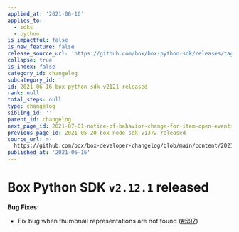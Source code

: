 ```yaml
---
applied_at: '2021-06-16'
applies_to:
  - sdks
  - python
is_impactful: false
is_new_feature: false
release_source_url: 'https://github.com/box/box-python-sdk/releases/tag/v2.12.1'
collapse: true
is_index: false
category_id: changelog
subcategory_id: ''
id: 2021-06-16-box-python-sdk-v2121-released
rank: null
total_steps: null
type: changelog
sibling_id: ''
parent_id: changelog
next_page_id: 2021-07-01-notice-of-behavior-change-for-item-open-events
previous_page_id: 2021-05-20-box-node-sdk-v1372-released
source_url: >-
  https://github.com/box/box-developer-changelog/blob/main/content/2021/06-16-box-python-sdk-v2121-released.md
published_at: '2021-06-16'
---
```

# Box Python SDK `v2.12.1` released

**Bug Fixes:**

* Fix bug when thumbnail representations are not found ([#597][1])

[1]: https://github.com/box/box-python-sdk/pull/597
